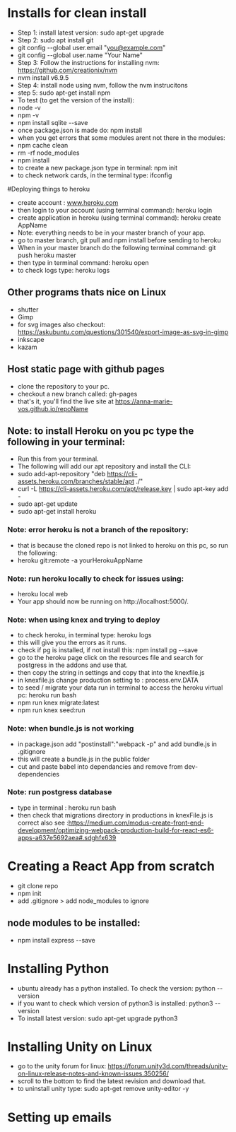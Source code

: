 # Installs for clean install
* Step 1: install latest version: sudo apt-get upgrade
* Step 2: sudo apt install git
* git config --global user.email "you@example.com"
* git config --global user.name "Your Name"
* Step 3: Follow the instructions for installing nvm: https://github.com/creationix/nvm
* nvm install v6.9.5
* Step 4: install node using nvm, follow the nvm instrucitons
* step 5: sudo apt-get install npm
* To test (to get the version of the install): 
* node -v 
* npm -v 
* npm install sqlite --save
* once package.json is made do: npm install
* when you get errors that some modules arent not there in the modules:
* npm cache clean
* rm -rf node_modules
* npm install 
* to create a new package.json type in terminal: npm init
* to check network cards, in the terminal type: ifconfig

#Deploying things to heroku
* create account : www.heroku.com
* then login to your account (using terminal command): heroku login
* create application in heroku (using terminal command): heroku create AppName
* Note: everything needs to be in your master branch of your app.
* go to master branch, git pull and npm install before sending to heroku
* When in your master branch do the following terminal command: git push heroku master 
* then type in terminal command: heroku open
* to check logs type: heroku logs
## Other programs thats nice on Linux
* shutter
* Gimp
* for svg images also checkout: https://askubuntu.com/questions/301540/export-image-as-svg-in-gimp
* inkscape
* kazam

## Host static page with github pages
* clone the repository to your pc. 
* checkout a new branch called: gh-pages
* that's it, you'll find the live site at https://anna-marie-vos.github.io/repoName

## Note: to install Heroku on you pc type the following in your terminal:
* Run this from your terminal.
* The following will add our apt repository and install the CLI:
* sudo add-apt-repository "deb https://cli-assets.heroku.com/branches/stable/apt ./"
* curl -L https://cli-assets.heroku.com/apt/release.key | sudo apt-key add -
* sudo apt-get update
* sudo apt-get install heroku

### Note: error heroku is not a branch of the repository:
* that is because the cloned repo is not linked to heroku on this pc, so run the following:
* heroku git:remote -a yourHerokuAppName

### Note: run heroku locally to check for issues using:
*  heroku local web
* Your app should now be running on http://localhost:5000/.

### Note: when using knex and trying to deploy
* to check heroku, in terminal type: heroku logs 
* this will give you the errors as it runs.
* check if pg is installed, if not install this: npm install pg --save
* go to the heroku page click on the resources file and search for postgress in the addons and use that.
* then copy the string in settings and copy that into the knexfile.js
* in knexfile.js change production setting to : process.env.DATA
* to seed / migrate your data run in terminal to access the heroku virtual pc: heroku run bash 
* npm run knex migrate:latest
* npm run knex seed:run

### Note: when bundle.js is not working
* in package.json add "postinstall":"webpack -p" and add bundle.js in .gitignore
* this will create a bundle.js in the public folder
* cut and paste babel into dependancies and remove from dev-dependencies

### Note: run postgress database
* type in terminal : heroku run bash
* then check that migrations directory in productions in knexFile.js is correct
also see :https://medium.com/modus-create-front-end-development/optimizing-webpack-production-build-for-react-es6-apps-a637e5692aea#.sdghfx639

# Creating a React App from scratch
* git clone repo
* npm init
* add .gitignore > add node_modules to ignore
## node modules to be installed:
* npm install express --save

# Installing Python
* ubuntu already has a python installed. To check the version: python --version
* if you want to check which version of python3 is installed: python3 --version
* To install latest version: sudo apt-get upgrade python3

# Installing Unity on Linux
* go to the unity forum for linux: https://forum.unity3d.com/threads/unity-on-linux-release-notes-and-known-issues.350256/
* scroll to the bottom to find the latest revision and download that.
* to uninstall unity type: sudo apt-get remove unity-editor -y

# Setting up emails

